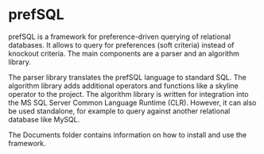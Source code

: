 prefSQL
=======
prefSQL is a framework for preference-driven querying of relational databases. It allows to query for preferences (soft criteria) instead of knockout criteria.
The main components are a parser and an algorithm library. 

The parser library translates the prefSQL language to standard SQL.
The algorithm library adds additional operators and functions like a skyline operator to the project.
The algorithm library is written for integration into the MS SQL Server Common Language Runtime (CLR). 
However, it can also be used standalone, for example to query against another relational database like MySQL.
 
The Documents folder contains information on how to install and use the framework.


